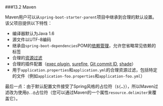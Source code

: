 ###13.2 Maven

Maven用户可以从`spring-boot-starter-parent`项目中继承到合理的默认设置。该父项目提供以下特性：

- 编译器默认为Java 1.6
- 源文件以UTF-8编码
- 继承自`spring-boot-dependencies`POM的[依赖管理](13.1.Dependency_management.md)，允许您省略常见依赖的<version>标签
- 合理的[资源过滤](https://maven.apache.org/plugins/maven-resources-plugin/examples/filter.html)
- 合理的插件配置（[exec plugin](http://www.mojohaus.org/exec-maven-plugin/), [surefire](https://maven.apache.org/surefire/maven-surefire-plugin/), [Git commit ID](https://github.com/ktoso/maven-git-commit-id-plugin), [shade](https://maven.apache.org/plugins/maven-shade-plugin/)）
- 用于`application.properties`和`application.yml`的合理资源过滤，包括特定的文件（例如`application-foo.properties`和`application-foo.yml`）

最后一点：由于默认配置文件接受了Spring风格的占位符（`${…​}`），所以Maven过滤改为使用`@..@`占位符（您可以通过Maven的一个属性`resource.delimiter`来覆盖它）。
